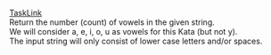 [TaskLink](https://www.codewars.com/kata/54ff3102c1bad923760001f3)<br/>
Return the number (count) of vowels in the given string.<br/>
We will consider a, e, i, o, u as vowels for this Kata (but not y).<br/>
The input string will only consist of lower case letters and/or spaces.<br/>